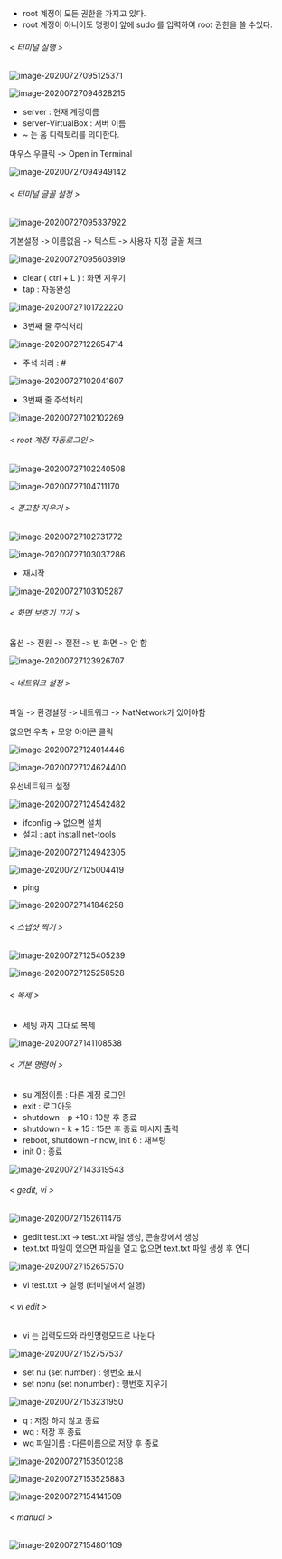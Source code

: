 - root 계정이 모든 권한을 가지고 있다.
- root 계정이 아니어도 명령어 앞에 sudo 를 입력하여 root 권한을 쓸 수있다.

###### < 터미널 실행 >

![image-20200727095125371](image\image-20200727095125371.png)

![image-20200727094628215](image\image-20200727094628215.png)

- server : 현재 계정이름
- server-VirtualBox : 서버 이름
- ~ 는 홈 디렉토리를 의미한다.

마우스 우클릭 -> Open in Terminal

![image-20200727094949142](image\image-20200727094949142.png)

###### < 터미널 글꼴 설정 >

![image-20200727095337922](image\image-20200727095337922.png)

기본설정 -> 이름없음 -> 텍스트 -> 사용자 지정 글꼴 체크

![image-20200727095603919](image\image-20200727095603919.png)



- clear ( ctrl + L ) : 화면 지우기
- tap : 자동완성

![image-20200727101722220](image\image-20200727101722220.png)

- 3번째 줄 주석처리

![image-20200727122654714](image\image-20200727122654714.png)

- 주석 처리 : #

![image-20200727102041607](image\image-20200727102041607.png)

- 3번째 줄 주석처리

![image-20200727102102269](image\image-20200727102102269.png)

###### < root 계정 자동로그인 >

![image-20200727102240508](image\image-20200727102240508.png)

![image-20200727104711170](image\image-20200727104711170.png)

###### < 경고창 지우기 >

![image-20200727102731772](image\image-20200727102731772.png)

![image-20200727103037286](image\image-20200727103037286.png)

- 재시작

![image-20200727103105287](image\image-20200727103105287.png)

###### < 화면 보호기 끄기 >

옵션 -> 전원 -> 절전 -> 빈 화면 -> 안 함

![image-20200727123926707](image\image-20200727123926707.png)



###### < 네트워크 설정 >

파일 -> 환경설정 -> 네트워크 -> NatNetwork가 있어야함

없으면 우측 + 모양 아이콘 클릭

![image-20200727124014446](image\image-20200727124014446.png)

![image-20200727124624400](image\image-20200727124624400.png)

유선네트워크 설정 

![image-20200727124542482](image\image-20200727124542482.png)

- ifconfig -> 없으면 설치
- 설치 : apt install net-tools

![image-20200727124942305](image\image-20200727124942305.png)

![image-20200727125004419](image\image-20200727125004419.png)

- ping 

![image-20200727141846258](image\image-20200727141846258.png)

###### < 스냅샷 찍기 >

![image-20200727125405239](image\image-20200727125405239.png)

![image-20200727125258528](image\image-20200727125258528.png)



###### < 복제 >

- 세팅 까지 그대로 복제

![image-20200727141108538](image\image-20200727141108538.png)



###### < 기본 명령어 >

- su 계정이름 : 다른 계정 로그인 
- exit : 로그아웃
- shutdown - p +10 : 10분 후 종료
- shutdown - k + 15 : 15분 후 종료 메시지 출력
- reboot, shutdown -r now, init 6 : 재부팅
- init 0 : 종료

![image-20200727143319543](image\image-20200727143319543.png)



###### < gedit, vi >

![image-20200727152611476](image\image-20200727152611476.png)

- gedit test.txt -> test.txt 파일 생성, 콘솔창에서 생성
- text.txt 파일이 있으면 파일을 열고 없으면 text.txt 파일 생성 후 연다

![image-20200727152657570](image\image-20200727152657570.png)

- vi test.txt -> 실행 (터미널에서 실행)

###### < vi edit >

- vi 는 입력모드와 라인명령모드로 나뉜다

![image-20200727152757537](image\image-20200727152757537.png)

- set nu (set number) : 행번호 표시
- set nonu (set nonumber) : 행번호 지우기

![image-20200727153231950](image\image-20200727153231950.png)

- q : 저장 하지 않고 종료
- wq : 저장 후 종료
- wq 파일이름 : 다른이름으로 저장 후 종료

![image-20200727153501238](image\image-20200727153501238.png)

![image-20200727153525883](image\image-20200727153525883.png)

![image-20200727154141509](image\image-20200727154141509.png)



###### < manual >

![image-20200727154801109](image\image-20200727154801109.png)